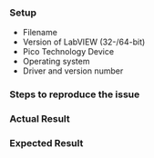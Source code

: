 ### Setup

* Filename
* Version of LabVIEW (32-/64-bit)
* Pico Technology Device
* Operating system
* Driver and version number

### Steps to reproduce the issue

### Actual Result

### Expected Result